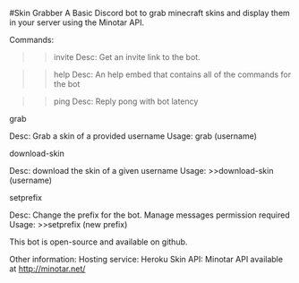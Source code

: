#Skin Grabber 
A Basic Discord bot to grab minecraft skins and display them in your server using the Minotar API.

Commands:

>>invite
Desc: Get an invite link to the bot.

>>help
Desc: An help embed that contains all of the commands for the bot

>>ping
Desc: Reply pong with bot latency

grab

Desc: Grab a skin of a provided username
Usage: grab (username)

download-skin

Desc: download the skin of a given username
Usage: >>download-skin (username)

setprefix

Desc: Change the prefix for the bot. Manage messages permission required
Usage: >>setprefix (new prefix)

This bot is open-source and available on github.

Other information:
Hosting service: Heroku
Skin API: Minotar API available at http://minotar.net/
